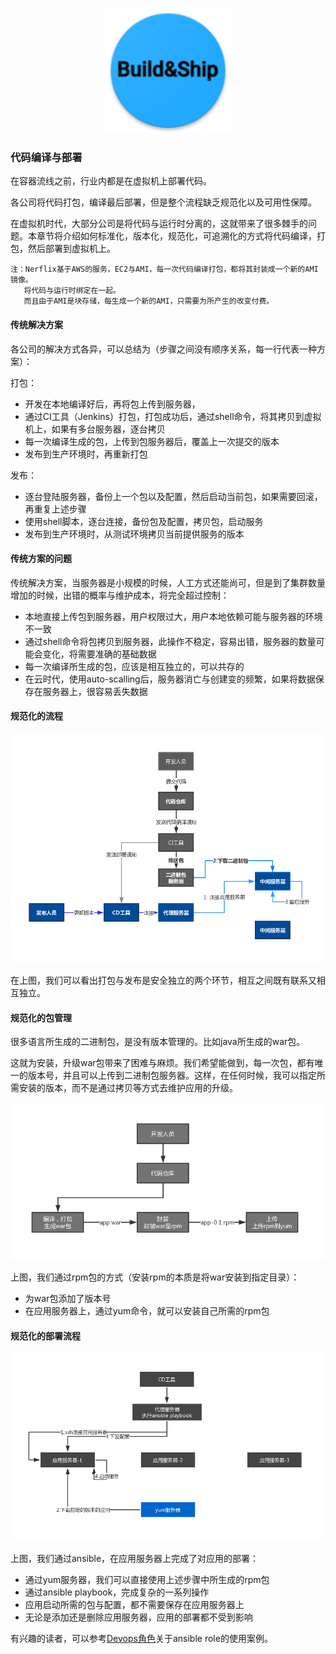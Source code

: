 <p align="center">
   <img width="200" src="build_ship.png">
</p>

### 代码编译与部署

在容器流线之前，行业内都是在虚拟机上部署代码。

各公司将代码打包，编译最后部署，但是整个流程缺乏规范化以及可用性保障。  

在虚拟机时代，大部分公司是将代码与运行时分离的，这就带来了很多棘手的问题。本章节将介绍如何标准化，版本化，规范化，可追溯化的方式将代码编译，打包，然后部署到虚拟机上。

    注：Nerflix基于AWS的服务，EC2与AMI，每一次代码编译打包，都将其封装成一个新的AMI镜像。
       将代码与运行时绑定在一起。
       而且由于AMI是块存储，每生成一个新的AMI，只需要为所产生的改变付费。

#### 传统解决方案

各公司的解决方式各异，可以总结为（步骤之间没有顺序关系，每一行代表一种方案）：

打包：
- 开发在本地编译好后，再将包上传到服务器，
- 通过CI工具（Jenkins）打包，打包成功后，通过shell命令，将其拷贝到虚拟机上，如果有多台服务器，逐台拷贝
- 每一次编译生成的包，上传到包服务器后，覆盖上一次提交的版本
- 发布到生产环境时，再重新打包

发布：
- 逐台登陆服务器，备份上一个包以及配置，然后启动当前包，如果需要回滚，再重复上述步骤
- 使用shell脚本，逐台连接，备份包及配置，拷贝包，启动服务
- 发布到生产环境时，从测试环境拷贝当前提供服务的版本

#### 传统方案的问题

传统解决方案，当服务器是小规模的时候，人工方式还能尚可，但是到了集群数量增加的时候，出错的概率与维护成本，将完全超过控制：

- 本地直接上传包到服务器，用户权限过大，用户本地依赖可能与服务器的环境不一致
- 通过shell命令将包拷贝到服务器，此操作不稳定，容易出错，服务器的数量可能会变化，将需要准确的基础数据
- 每一次编译所生成的包，应该是相互独立的，可以共存的
- 在云时代，使用auto-scalling后，服务器消亡与创建变的频繁，如果将数据保存在服务器上，很容易丢失数据

#### 规范化的流程

![1](images/code-build-deploy.jpg)

在上图，我们可以看出打包与发布是安全独立的两个环节，相互之间既有联系又相互独立。

#### 规范化的包管理

很多语言所生成的二进制包，是没有版本管理的。比如java所生成的war包。

这就为安装，升级war包带来了困难与麻烦。我们希望能做到，每一次包，都有唯一的版本号，并且可以上传到二进制包服务器。这样，在任何时候，我可以指定所需安装的版本，而不是通过拷贝等方式去维护应用的升级。

![2](images/war-rpm.jpg)

上图，我们通过rpm包的方式（安装rpm的本质是将war安装到指定目录）：
- 为war包添加了版本号
- 在应用服务器上，通过yum命令，就可以安装自己所需的rpm包

#### 规范化的部署流程

![2](images/ansible-flow.jpg)

上图，我们通过ansible，在应用服务器上完成了对应用的部署：  
- 通过yum服务器，我们可以直接使用上述步骤中所生成的rpm包
- 通过ansible playbook，完成复杂的一系列操作
- 应用启动所需的包与配置，都不需要保存在应用服务器上
- 无论是添加还是删除应用服务器，应用的部署都不受到影响

有兴趣的读者，可以参考[Devops角色](../only_devops/README.md)关于ansible role的使用案例。
